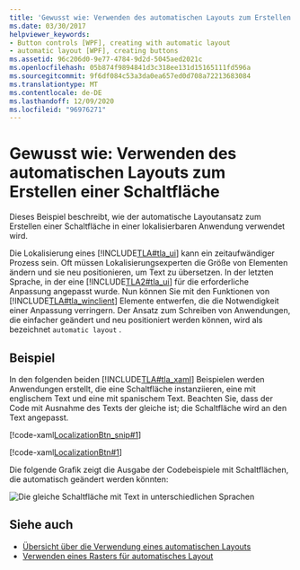 ```yaml
---
title: 'Gewusst wie: Verwenden des automatischen Layouts zum Erstellen einer Schaltfläche'
ms.date: 03/30/2017
helpviewer_keywords:
- Button controls [WPF], creating with automatic layout
- automatic layout [WPF], creating buttons
ms.assetid: 96c206d0-9e77-4784-9d2d-5045aed2021c
ms.openlocfilehash: 05b874f9894841d3c318ee131d15165111fd596a
ms.sourcegitcommit: 9f6df084c53a3da0ea657ed0d708a72213683084
ms.translationtype: MT
ms.contentlocale: de-DE
ms.lasthandoff: 12/09/2020
ms.locfileid: "96976271"
---
```

# <a name="how-to-use-automatic-layout-to-create-a-button"></a>Gewusst wie: Verwenden des automatischen Layouts zum Erstellen einer Schaltfläche
Dieses Beispiel beschreibt, wie der automatische Layoutansatz zum Erstellen einer Schaltfläche in einer lokalisierbaren Anwendung verwendet wird.  
  
 Die Lokalisierung eines [!INCLUDE[TLA#tla_ui](../../../includes/tlasharptla-ui-md.md)] kann ein zeitaufwändiger Prozess sein. Oft müssen Lokalisierungsexperten die Größe von Elementen ändern und sie neu positionieren, um Text zu übersetzen. In der letzten Sprache, in der eine [!INCLUDE[TLA2#tla_ui](../../../includes/tla2sharptla-ui-md.md)] für die erforderliche Anpassung angepasst wurde. Nun können Sie mit den Funktionen von [!INCLUDE[TLA#tla_winclient](../../../includes/tlasharptla-winclient-md.md)] Elemente entwerfen, die die Notwendigkeit einer Anpassung verringern. Der Ansatz zum Schreiben von Anwendungen, die einfacher geändert und neu positioniert werden können, wird als bezeichnet `automatic layout` .  
  
## <a name="example"></a>Beispiel  

In den folgenden beiden [!INCLUDE[TLA#tla_xaml](../../../includes/tlasharptla-xaml-md.md)] Beispielen werden Anwendungen erstellt, die eine Schaltfläche instanziieren, eine mit englischem Text und eine mit spanischem Text. Beachten Sie, dass der Code mit Ausnahme des Texts der gleiche ist; die Schaltfläche wird an den Text angepasst.

[!code-xaml[LocalizationBtn_snip#1](~/samples/snippets/csharp/VS_Snippets_Wpf/LocalizationBtn_snip/CS/Pane1.xaml#1)]  
  
[!code-xaml[LocalizationBtn#1](~/samples/snippets/csharp/VS_Snippets_Wpf/LocalizationBtn/CS/Pane1.xaml#1)]  
  
 Die folgende Grafik zeigt die Ausgabe der Codebeispiele mit Schaltflächen, die automatisch geändert werden könnten:
  
 ![Die gleiche Schaltfläche mit Text in unterschiedlichen Sprachen](./media/use-automatic-layout-overview/auto-resizable-button.png)  
  
## <a name="see-also"></a>Siehe auch

- [Übersicht über die Verwendung eines automatischen Layouts](use-automatic-layout-overview.md)
- [Verwenden eines Rasters für automatisches Layout](how-to-use-a-grid-for-automatic-layout.md)
